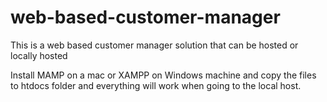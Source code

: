 # web-based-customer-manager
This is a web based customer manager solution that can be hosted or locally hosted

Install MAMP on a mac or XAMPP on Windows machine and copy the files to htdocs folder and everything will work when going to the local host.

